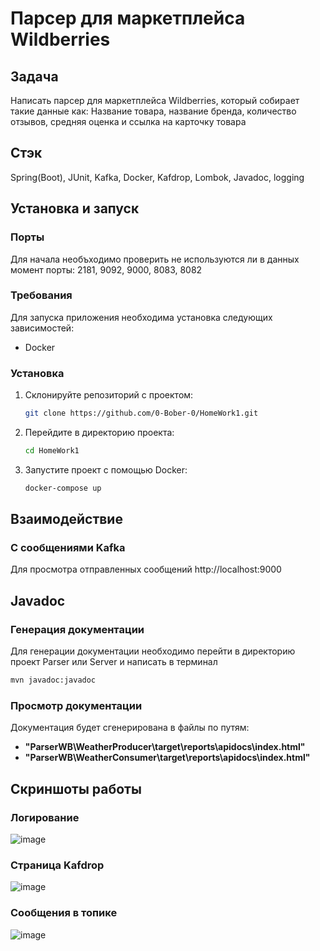 # Парсер для маркетплейса Wildberries

## Задача
Написать парсер для маркетплейса Wildberries, который собирает такие данные как: Название товара, название бренда, количество отзывов, средняя оценка и ссылка на карточку товара

## Стэк
Spring(Boot), JUnit, Kafka, Docker, Kafdrop, Lombok, Javadoc, logging

## Установка и запуск
### Порты
Для начала необъходимо проверить не используются ли в данных момент порты: 2181, 9092, 9000, 8083, 8082
### Требования
Для запуска приложения необходима установка следующих зависимостей:
- Docker 

### Установка
1. Склонируйте репозиторий с проектом:
    ```bash
    git clone https://github.com/0-Bober-0/HomeWork1.git
    ```
2. Перейдите в директорию проекта:
    ```bash
    cd HomeWork1
    ```
3. Запустите проект с помощью Docker:
   ```bash
   docker-compose up
    ```
## Взаимодействие

### С сообщениями Kafka
Для просмотра отправленных сообщений http://localhost:9000

## Javadoc
### Генерация документации
Для генерации документации необходимо перейти в директорию проект Parser или Server и написать в терминал
   ```bash
   mvn javadoc:javadoc  
   ```
### Просмотр документации
Документация будет сгенерирована в файлы по путям: 
- **"ParserWB\WeatherProducer\target\reports\apidocs\index.html"**
- **"ParserWB\WeatherConsumer\target\reports\apidocs\index.html"**

## Скриншоты работы

### Логирование
![image](https://github.com/user-attachments/assets/3f30086f-78c6-4f99-930b-4e937dc8bfa8)

### Страница Kafdrop
![image](https://github.com/user-attachments/assets/5abbe2d8-b813-4032-8b00-9fa11ca4c6b0)


### Сообщения в топике

![image](https://github.com/user-attachments/assets/c064d1df-85f2-46aa-b9ba-1f4bff24a893)
